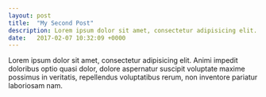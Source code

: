 ```yaml
---
layout: post
title:  "My Second Post"
description: Lorem ipsum dolor sit amet, consectetur adipisicing elit. Animi impedit doloribus optio quasi dolor
date:   2017-02-07 10:32:09 +0000
---
```

Lorem ipsum dolor sit amet, consectetur adipisicing elit. Animi impedit doloribus optio quasi dolor, dolore aspernatur suscipit voluptate maxime possimus in veritatis, repellendus voluptatibus rerum, non inventore pariatur laboriosam nam.
